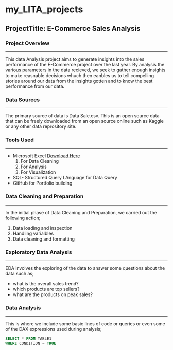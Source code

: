 # my_LITA_projects

## ProjectTitle: E-Commerce Sales Analysis

### Project Overview 
---
This data Analysis project aims to generate insights into the sales performance of the E-Commerce project over the last year. By analysis the various parameters in the data recieved, we seek to gather enough insights to make reasnable decisions whuch then eanbles us to tell compelling stories around our data from the insights gotten and to know the best performance from our data. 

### Data Sources
---
The primary source of data is Data Sale.csv. This is an open source data that can be freely downloaded from an open source online such as Kaggle or any other data reprository site. 

### Tools Used
---
- Microsoft Excel [Download Here](https://www.microsoft.com/en-us/microsoft-365/excel)
    1. For Data Cleaning
    2. For Analysis
    3. For Visualization 
- SQL- Structured Query LAnguage for Data Query
- GitHub for Portfolio building

### Data Cleaning and Preparation
---
In the initial phase of Data Cleaning and Preparation, we carried out the following action;
1. Data loading and inspection
2. Handling varialbles
3. Data cleaning and formatting 
   
### Exploratory Data Analysis
---
EDA involves the exploring of the data to answer some questions about the data such as;
- what is the overall sales trend?
- which products are top sellers?
- what are the products on peak sales?

### Data Analysis
---
This is where we include some basic lines of code or queries or even some of the DAX expressions used during analysis;

```SQL
SELECT * FROM TABLE1
WHERE CONDITION = TRUE
```
    

